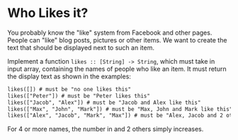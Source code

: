 # Who Likes it?
You probably know the "like" system from Facebook and other pages. People can "like" blog posts, pictures or other items. We want to create the text that should be displayed next to such an item.

Implement a function <code>likes :: [String] -> String</code>, which must take in input array, containing the names of people who like an item. It must return the display text as shown in the examples:

``` html
likes([]) # must be "no one likes this"
likes(["Peter"]) # must be "Peter likes this"
likes(["Jacob", "Alex"]) # must be "Jacob and Alex like this"
likes(["Max", "John", "Mark"]) # must be "Max, John and Mark like this"
likes(["Alex", "Jacob", "Mark", "Max"]) # must be "Alex, Jacob and 2 others like this"
```

For 4 or more names, the number in and 2 others simply increases.